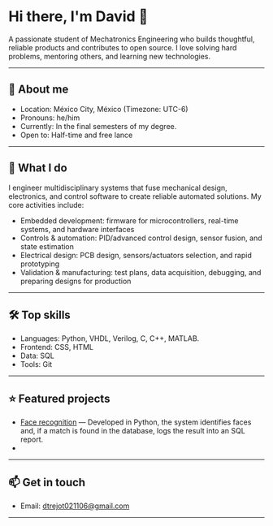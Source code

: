 # Hi there, I'm David 👋

A passionate student of Mechatronics Engineering who builds thoughtful, reliable products and contributes to open source. I love solving hard problems, mentoring others, and learning new technologies.

---

## 🔭 About me
- Location: México City, México (Timezone: UTC-6)
- Pronouns: he/him
- Currently: In the final semesters of my degree.
- Open to: Half-time and free lance
---

## 🚀 What I do
I engineer multidisciplinary systems that fuse mechanical design, electronics, and control software to create reliable automated solutions. My core activities include:
- Embedded development: firmware for microcontrollers, real-time systems, and hardware interfaces
- Controls & automation: PID/advanced control design, sensor fusion, and state estimation
- Electrical design: PCB design, sensors/actuators selection, and rapid prototyping
- Validation & manufacturing: test plans, data acquisition, debugging, and preparing designs for production
---

## 🛠️ Top skills
- Languages: Python, VHDL, Verilog, C, C++, MATLAB.
- Frontend: CSS, HTML
- Data: SQL
- Tools: Git

---

## ⭐ Featured projects

- [Face recognition](https://github.com/dtrejo0611/proyectoReconocimientoFacial) — Developed in Python, the system identifies faces and, if a match is found in the database, logs the result into an SQL report.
- 
---

## 📫 Get in touch
- Email: dtrejot021106@gmail.com

---


